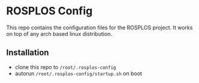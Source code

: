 # ROSPLOS Config

This repo contains the configuration files for the ROSPLOS project.
It works on top of any arch based linux distribution.

## Installation
- clone this repo to ```/root/.rosplos-config```
- autorun ```/root/.rosplos-config/startup.sh``` on boot